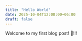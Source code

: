 ```yaml
---
title: "Hello World"
date: 2025-10-04T12:00:00+06:00
draft: false
---
```


Welcome to my first blog post! 🚀!!!
